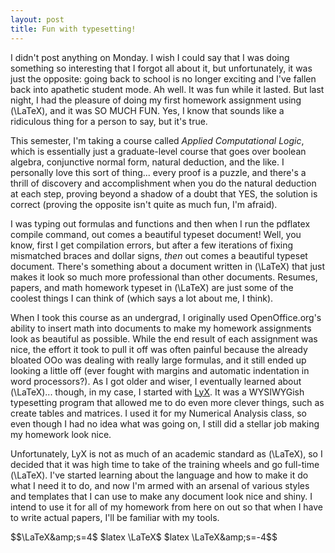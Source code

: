 ```yaml
---
layout: post
title: Fun with typesetting!
---
```


I didn't post anything on Monday. I wish I could say that I was doing something so interesting that I forgot all about it, but unfortunately, it was just the opposite: going back to school is no longer exciting and I've fallen back into apathetic student mode. Ah well. It was fun while it lasted. But last night, I had the pleasure of doing my first homework assignment using \(\LaTeX\), and it was SO MUCH FUN. Yes, I know that sounds like a ridiculous thing for a person to say, but it's true.

This semester, I'm taking a course called *Applied Computational Logic*, which is essentially just a graduate-level course that goes over boolean algebra, conjunctive normal form, natural deduction, and the like. I personally love this sort of thing... every proof is a puzzle, and there's a thrill of discovery and accomplishment when you do the natural deduction at each step, proving beyond a shadow of a doubt that YES, the solution is correct (proving the opposite isn't quite as much fun, I'm afraid).

I was typing out formulas and functions and then when I run the pdflatex compile command, out comes a beautiful typeset document! Well, you know, first I get compilation errors, but after a few iterations of fixing mismatched braces and dollar signs, *then* out comes a beautiful typeset document. There's something about a document written in \(\\LaTeX\) that just makes it look so much more professional than other documents. Resumes, papers, and math homework typeset in \(\\LaTeX\) are just some of the coolest things I can think of (which says a lot about me, I think).

When I took this course as an undergrad, I originally used OpenOffice.org's ability to insert math into documents to make my homework assignments look as beautiful as possible. While the end result of each assignment was nice, the effort it took to pull it off was often painful because the already bloated OOo was dealing with really large formulas, and it still ended up looking a little off (ever fought with margins and automatic indentation in word processors?). As I got older and wiser, I eventually learned about \(\\LaTeX\)... though, in my case, I started with [LyX](http://www.lyx.org/). It was a WYSIWYGish typesetting program that allowed me to do even more clever things, such as create tables and matrices. I used it for my Numerical Analysis class, so even though I had no idea what was going on, I still did a stellar job making my homework look nice.

Unfortunately, LyX is not as much of an academic standard as \(\LaTeX\), so I decided that it was high time to take of the training wheels and go full-time \(\LaTeX\). I've started learning about the language and how to make it do what I need it to do, and now I'm armed with an arsenal of various styles and templates that I can use to make any document look nice and shiny. I intend to use it for all of my homework from here on out so that when I have to write actual papers, I'll be familiar with my tools.

$$\LaTeX&amp;s=4$ $latex \LaTeX$ $latex \LaTeX&amp;s=-4$$
